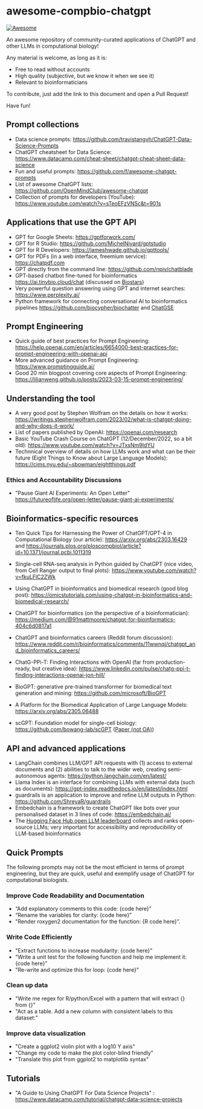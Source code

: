 # awesome-compbio-chatgpt

[![Awesome](https://cdn.rawgit.com/sindresorhus/awesome/d7305f38d29fed78fa85652e3a63e154dd8e8829/media/badge.svg)](https://github.com/sindresorhus/awesome)

An awesome repository of community-curated applications of ChatGPT and other LLMs in computational biology!

Any material is welcome, as long as it is: 
* Free to read without accounts
* High quality (subjective, but we know it when we see it)
* Relevant to bioinformaticians



To contribute, just add the link to this document and open a Pull Request!

Have fun!

## Prompt collections

* Data science prompts: https://github.com/travistangvh/ChatGPT-Data-Science-Prompts
* ChatGPT cheatsheet for Data Science: https://www.datacamp.com/cheat-sheet/chatgpt-cheat-sheet-data-science
* Fun and useful prompts: https://github.com/f/awesome-chatgpt-prompts
* List of awesome ChatGPT lists: https://github.com/OpenMindClub/awesome-chatgpt  
* Collection of prompts for developers (YouTube): https://www.youtube.com/watch?v=sTeoEFzVNSc&t=901s

## Applications that use the GPT API

* GPT for Google Sheets: https://gptforwork.com/ 
* GPT for R Studio: https://github.com/MichelNivard/gptstudio 
* GPT for R Developers: https://jameshwade.github.io/gpttools/
* GPT for PDFs (in a web interface, freemium service): https://chatpdf.com
* GPT directly from the command line: https://github.com/npiv/chatblade
* GPT-based chatbot fine-tuned for bioinformatics https://ai.tinybio.cloud/chat (discussed on [Biostars](https://www.biostars.org/p/9565757/))
* Very powerful question answering using GPT and internet searches: https://www.perplexity.ai/
* Python framework for connecting conversational AI to bioinformatics pipelines https://github.com/biocypher/biochatter and [ChatGSE](https://chat.biocypher.org)

## Prompt Engineering

* Quick guide of best practices for Prompt Engineering:  https://help.openai.com/en/articles/6654000-best-practices-for-prompt-engineering-with-openai-api
* More advanced guidance on Prompt Engineering: https://www.promptingguide.ai/
* Good 20 min blogpost covering core aspects of Prompt Engineering: https://lilianweng.github.io/posts/2023-03-15-prompt-engineering/

## Understanding the tool 

* A very good post by Stephen Wolfram on the details on _how_ it works: https://writings.stephenwolfram.com/2023/02/what-is-chatgpt-doing-and-why-does-it-work/
* List of papers published by OpenAI: https://openai.com/research 
* Basic YouTube Crash Course on ChatGPT (12/December/2022, so a bit old): https://www.youtube.com/watch?v=JTxsNm9IdYU
* Technnical overview of details on how LLMs work and what can be their future (Eight Things to Know about Large Language Models): https://cims.nyu.edu/~sbowman/eightthings.pdf

### Ethics and Accountability Discussions

* "Pause Giant AI Experiments: An Open Letter" https://futureoflife.org/open-letter/pause-giant-ai-experiments/

## Bioinformatics-specific resources

* Ten Quick Tips for Harnessing the Power of ChatGPT/GPT-4 in Computational Biology (our article): https://arxiv.org/abs/2303.16429 and https://journals.plos.org/ploscompbiol/article?id=10.1371/journal.pcbi.1011319

* Single-cell RNA-seq analysis in Python guided by ChatGPT (nice video, from Cell Ranger output to final plots): https://www.youtube.com/watch?v=fkuLFlC2ZWk 

* Using ChatGPT in bioinformatics and biomedical research (good blog post): https://omicstutorials.com/using-chatgpt-in-bioinformatics-and-biomedical-research/

* ChatGPT for bioinformatics (on the perspective of a bioinformatician): https://medium.com/@91mattmoore/chatgpt-for-bioinformatics-404c6d0817a1

* ChatGPT and bioinformatics careers (Reddit forum discussion): https://www.reddit.com/r/bioinformatics/comments/11wwnqj/chatgpt_and_bioinformatics_careers/

* ChatG-PPi-T: Finding Interactions with OpenAI (far from production-ready, but creative idea): https://www.linkedin.com/pulse/chatg-ppi-t-finding-interactions-openai-jon-hill/

* BioGPT: generative pre-trained transformer for biomedical text generation and mining: https://github.com/microsoft/BioGPT

* A Platform for the Biomedical Application of Large Language Models: https://arxiv.org/abs/2305.06488

* scGPT: Foundation model for single-cell biology: https://github.com/bowang-lab/scGPT ([Paper (not OA)](https://doi.org/10.1038/s41592-024-02201-0))

## API and advanced applications

* LangChain combines LLM/GPT API requests with (1) access to external documents and (2) abilities to talk to the wider web, creating semi-autonomous agents: https://python.langchain.com/en/latest/
* Llama Index is an interface for combining LLMs with external data (such as documents): https://gpt-index.readthedocs.io/en/latest/index.html 
* guardrails is an application to improve and refine LLM outputs in Python: https://github.com/ShreyaR/guardrails 
* Embedchain is a framework to create ChatGPT like bots over your personalised dataset in 3 lines of code: https://embedchain.ai/
* The [Hugging Face Hub open LLM leaderboard](https://huggingface.co/spaces/HuggingFaceH4/open_llm_leaderboard) collects and ranks open-source LLMs; very important for accessibility and reproducibility of LLM-based bioinformatics

## Quick Prompts

The following prompts may not be the most efficient in terms of prompt engineering, but they are quick, useful and exemplify usage of ChatGPT for computational biologists. 

###  Improve Code Readability and Documentation

* “Add explanatory comments to this code: {code here}”
* “Rename the variables for clarity: {code here}” 
* "Render roxygen2 documentation for the function: {R code here}”.

### Write Code Efficiently

* "Extract functions to increase modularity: {code here}"
* "Write a unit test for the following function and help me implement it: {code here}"
* "Re-write and optimize this for loop: {code here}"

### Clean up data

* "Write me regex for R/python/Excel with a pattern that will extract {} from {}"
* "Act as a table. Add a new column with consistent labels to this dataset:"


### Improve data visualization

* "Create a ggplot2 violin plot with a log10 Y axis"
* "Change my code to make the plot color-blind friendly"
* "Translate this plot from ggplot2 to matplotlib syntax"

## Tutorials

* "A Guide to Using ChatGPT For Data Science Projects" : https://www.datacamp.com/tutorial/chatgpt-data-science-projects
